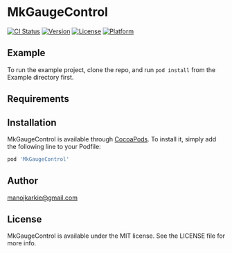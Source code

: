 # MkGaugeControl

[![CI Status](https://img.shields.io/travis/manojkarkie@gmail.com/MkGaugeControl.svg?style=flat)](https://travis-ci.org/manojkarkie@gmail.com/MkGaugeControl)
[![Version](https://img.shields.io/cocoapods/v/MkGaugeControl.svg?style=flat)](https://cocoapods.org/pods/MkGaugeControl)
[![License](https://img.shields.io/cocoapods/l/MkGaugeControl.svg?style=flat)](https://cocoapods.org/pods/MkGaugeControl)
[![Platform](https://img.shields.io/cocoapods/p/MkGaugeControl.svg?style=flat)](https://cocoapods.org/pods/MkGaugeControl)

## Example

To run the example project, clone the repo, and run `pod install` from the Example directory first.

## Requirements

## Installation

MkGaugeControl is available through [CocoaPods](https://cocoapods.org). To install
it, simply add the following line to your Podfile:

```ruby
pod 'MkGaugeControl'
```

## Author

manojkarkie@gmail.com

## License

MkGaugeControl is available under the MIT license. See the LICENSE file for more info.
